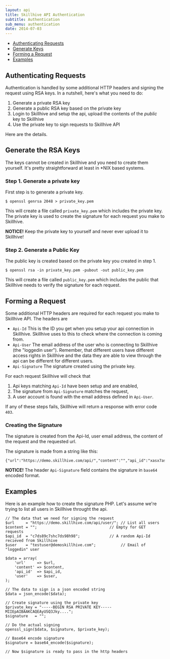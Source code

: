 ```yaml
---
layout: api
title: Skillhive API Authentication
subtitle: Authentication
sub_menu: authentication
date: 2014-07-03
---
```


<div class="pure-menu pure-menu-open pure-menu-horizontal">
    <ul>
        <li><a href="#authentication">Authenticating Requests</a></li>
        <li><a href="#keys">Generate Keys</a></li>
        <li><a href="#request">Forming a Request</a></li>
        <li><a href="#examples">Examples</a></li>
    </ul>
</div>

<h2 id="authentication">Authenticating Requests</h2>

Authentication is handled by some additional HTTP headers and signing the request
using RSA keys. In a nutshell, here's what you need to do:

1. Generate a private RSA key
1. Generate a public RSA key based on the private key
1. Login to Skillhive and setup the api, upload the contents of the *public* key to Skillhive
1. Use the private key to sign requests to Skillhive API

Here are the details.

<h2 id="keys">Generate the RSA Keys</h2>

The keys cannot be created in Skillhive and you need to create them yourself. It's pretty 
straightforward at least in *NIX based systems.

### Step 1. Generate a private key

First step is to generate a private key. 

    $ openssl genrsa 2048 > private_key.pem
    
This will create a file called ``private_key.pem`` which includes the private key. The
private key is used to create the signature for each request you make to Skillhive.

**NOTICE!** Keep the private key to yourself and never ever upload it to Skillhive!

### Step 2. Generate a Public Key

The public key is created based on the private key you created in step 1.

    $ openssl rsa -in private_key.pem -pubout -out public_key.pem

This will create a file called ``public_key.pem`` which includes the public that Skillhive
needs to verify the signature for each request.

<h2 id="request">Forming a Request</h2>

Some additional HTTP headers are required for each request you make to Skillhive API. The headers are

- ``Api-Id`` This is the ID you get when you setup your api connection in Skillhive. Skillhive uses to this to
check where the connection is coming from.
- ``Api-User`` The email address of the user who is connecting to Skillhive (the "loggedin user"). Remember,
that different users have different access rights in Skillhive and the data they are able to view through
the api can be different for different users.
- ``Api-Signature`` The signature created using the private key.

For each request Skillhive will check that 

1. Api keys matching ``Api-Id`` have been setup and are enabled,
1. The signature from ``Api-Signature`` matches the request,
1. A user account is found with the email address defined in ``Api-User``.

If any of these steps fails, Skillhive will return a response with error code ``403``. 

### Creating the Signature

The signature is created from the Api-Id, user email address, the content of the request and the
requested url. 

The signature is made from a string like this:

    {"url":"https://demo.skillhive.com/api/","content":"","api_id":"xasx7as87xash7978","user":"demouser@skillhive.com"}

**NOTICE!** The header ``Api-Signature`` field contains the signature in ``base64`` encoded format.


<h2 id="examples">Examples</h2>

Here is an example how to create the signature PHP. Let's assume we're trying to list all users in Skillhive
throught the api.

    // The data that we need for signing the request
    $url     = "https://demo.skillhive.com/api/user/"; // List all users
    $content = "";                                // Empty for GET requests
    $api_id  = "c7ds89c7shc7ds98h98";             // A random Api-Id recieved from Skillhive
    $user    = "testuser@demoskillhive.com";           // Email of "loggedin" user
    
    $data = array(
        'url'     => $url,
        'content' => $content,
        'api_id'  => $api_id,
        'user'    => $user,
    );        
    
    // The data to sign is a json encoded string    
    $data = json_encode($data);

    // Create signature using the private key
    $private_key = "-----BEGIN RSA PRIVATE KEY-----MIIEpAIBAAKCAQEAyUSQ3Jky...."; 
    $signature   = "";
    
    // Do the actual signing
    openssl_sign($data, $signature, $private_key);

    // Base64 encode signature
    $signature = base64_encode($signature);
    
    // Now $signature is ready to pass in the http headers


